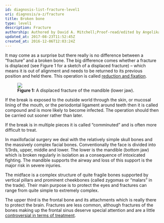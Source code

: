 ```yaml
---
id: diagnosis-list-fracture-level1
uri: diagnosis/a-z/fracture
title: Broken bone
type: level1
description: Fracture
authorship: Authored by David A. Mitchell;Proof-read/edited by Angelika Sebald
updated_at: 2017-08-23T11:52:45Z
created_at: 2016-12-06T12:03:24Z
---
```


<p>It may come as a surprise but there really is no difference between
    a “fracture” and a broken bone. The big difference comes
    whether a fracture is displaced (see Figure 1 for a sketch
    of a displaced fracture) – which means it is out of alignment
    and needs to be returned to its previous position and held
    there. This operation is called <a href="/treatment/surgery/fracture">reduction and fixation</a>.</p>
<figure><img src="/diagnosis/a-z/fracture/figure1.png">
    <figcaption><strong>Figure 1:</strong> A displaced fracture of the mandible
        (lower jaw).</figcaption>
</figure>
<p>If the break is exposed to the outside world through the skin,
    or mucosal lining of the mouth, or the periodontal ligament
    around teeth then it is called compound and is more likely
    to become infected. The operation should then be carried
    out sooner rather than later.</p>
<p>If the break is in multiple pieces it is called “comminuted”
    and is often more difficult to treat.</p>
<p>In maxillofacial surgery we deal with the relatively simple skull
    bones and the massively complex facial bones. Conventionally
    the face is divided into 1/3rds, upper, middle and lower.
    The lower is the mandible (bottom jaw) which is broken regularly
    in isolation as a consequence of intoxicated fighting. The
    mandible supports the airway and loss of this support is
    the major risk in severe injuries.</p>
<p>The midface is a complex structure of quite fragile bones supported
    by vertical pillars and prominent cheekbones (called zygomas
    or “malars” in the trade). Their main purpose is to protect
    the eyes and fractures can range from quite simple to extremely
    complex.</p>
<p>The upper third is the frontal bone and its attachments which
    is really there to protect the brain. Fractures are less
    common, although fractures of the bones making up the frontal
    sinus deserve special attention and are a little <a href="/treatment/surgery/fracture/more-info">controversial in terms of treatment</a>.</p>
